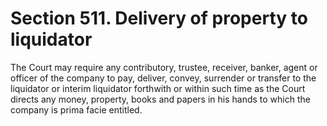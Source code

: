 # Section 511. Delivery of property to liquidator

The Court may require any contributory, trustee, receiver, banker, agent or officer of the company to pay, deliver, convey, surrender or transfer to the liquidator or interim liquidator forthwith or within such time as the Court directs any money, property, books and papers in his hands to which the company is prima facie entitled.

